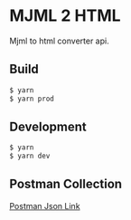 # MJML 2 HTML

Mjml to html converter api.

## Build

```bash
$ yarn
$ yarn prod
```

## Development

```bash
$ yarn
$ yarn dev
```

## Postman Collection

[Postman Json Link](https://www.getpostman.com/collections/68d8b5bb22e834f327be)
